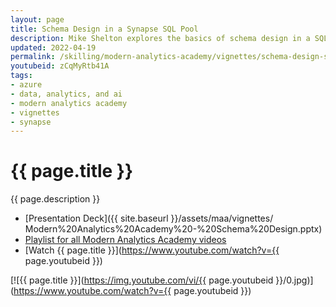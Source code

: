 ```yaml
---
layout: page
title: Schema Design in a Synapse SQL Pool
description: Mike Shelton explores the basics of schema design in a SQL Pool (SQL DW). What is a star schema and why do we use it?
updated: 2022-04-19
permalink: /skilling/modern-analytics-academy/vignettes/schema-design-sql-pool
youtubeid: zCqMyRtb41A
tags: 
- azure
- data, analytics, and ai
- modern analytics academy
- vignettes
- synapse
---
```


# {{ page.title }}

{{ page.description }}

* [Presentation Deck]({{ site.baseurl }}/assets/maa/vignettes/
Modern%20Analytics%20Academy%20-%20Schema%20Design.pptx)
* [Playlist for all Modern Analytics Academy videos](https://www.youtube.com/playlist?list=PLz7jPMmpNrjm35mPO6KcOeNdMEMSYKXfj)
* [Watch {{ page.title }}](https://www.youtube.com/watch?v={{ page.youtubeid }})

[![{{ page.title }}](https://img.youtube.com/vi/{{ page.youtubeid }}/0.jpg)](https://www.youtube.com/watch?v={{ page.youtubeid }})